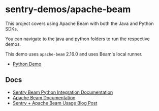 # sentry-demos/apache-beam

This project covers using Apache Beam with both the Java and Python SDKs.

You can navigate to the java and python folders to run the respective demos.

This demo uses `apache-beam` 2.16.0 and uses Beam's local runner.

- [Python Demo](python-beam-example/README.md)

## Docs

- [Sentry Beam Python Integration Documentation](https://docs.sentry.io/platforms/python/beam/)
- [Apache Beam Documentation](https://beam.apache.org/documentation/)
- [Sentry + Apache Beam Usage Blog Post](https://blog.sentry.io/2019/09/04/sentry-for-data-easier-faster-apache-beam-debugging)
